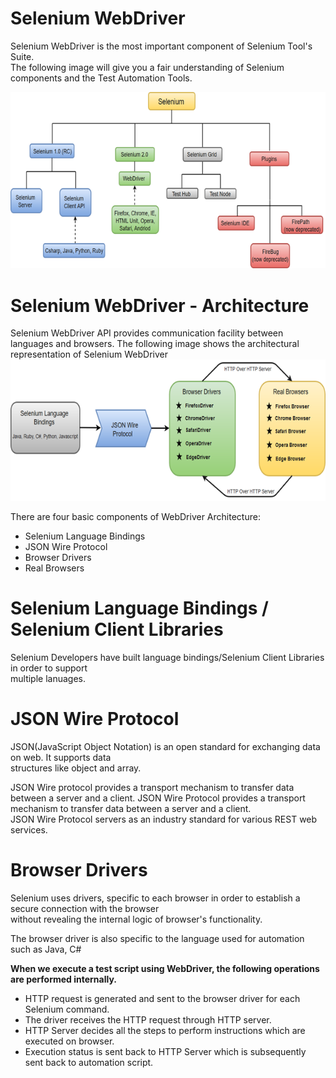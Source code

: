 # Selenium WebDriver
Selenium WebDriver is the most important component of Selenium Tool's Suite.  
The following image will give you a fair understanding of Selenium components and the Test Automation Tools.

![Selenium components](image-3.png)

# Selenium WebDriver - Architecture
Selenium WebDriver API provides communication facility between languages and browsers.
The following image shows the architectural representation of Selenium WebDriver
![Selenium Architecture](image-4.png)

There are four basic components of WebDriver Architecture:
* Selenium Language Bindings
* JSON Wire Protocol
* Browser Drivers
* Real Browsers

# Selenium Language Bindings / Selenium Client Libraries
Selenium Developers have built language bindings/Selenium Client Libraries in order to support   
multiple lanuages.

# JSON Wire Protocol
JSON(JavaScript Object Notation) is an open standard for exchanging data on web. It supports data   
structures like object and array.

JSON Wire protocol provides a transport mechanism to transfer data between a server and a client. 
JSON Wire Protocol provides a transport mechanism to transfer data between a server and a client.   
JSON Wire Protocol servers as an industry standard for various REST web services.

# Browser Drivers
Selenium uses drivers, specific to each browser in order to establish a secure connection with the browser   
without revealing the internal logic of browser's functionality.

The browser driver is also specific to the language used for automation such as Java, C#

**When we execute a test script using WebDriver, the following operations are performed internally.**

* HTTP request is generated and sent to the browser driver for each Selenium command.  
* The driver receives the HTTP request through HTTP server.
* HTTP Server decides all the steps to perform instructions which are executed on browser.
* Execution status is sent back to HTTP Server which is subsequently sent back to automation script.